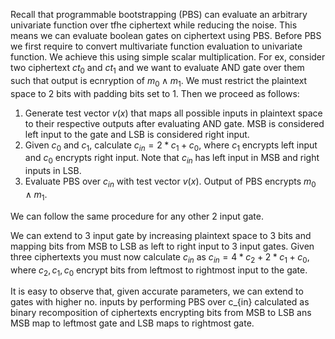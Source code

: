
Recall that programmable bootstrapping (PBS) can evaluate an arbitrary univariate function over tfhe ciphertext while reducing the noise. This means we can evaluate boolean gates on ciphertext using PBS. Before PBS we first require to convert multivariate function evaluation to univariate function. We achieve this using simple scalar multiplication. For ex, consider two ciphertext $ct_0$ and $ct_1$ and we want to evaluate AND gate over them such that output is ecnryption of $m_0 \wedge m_1$. We must restrict the plaintext space to 2 bits with padding bits set to 1. Then we proceed as follows: 
1. Generate test vector $v(x)$ that maps all possible inputs in plaintext space to their respective outputs after evaluating AND gate. MSB is considered left input to the gate and LSB is considered right input. 
2. Given $c_0$ and $c_1$, calculate $c_{in} = 2 * c_1 + c_0$, where $c_1$ encrypts left input and $c_0$ encrypts right input. Note that $c_{in}$ has left input in MSB and right inputs in LSB. 
3. Evaluate PBS over $c_{in}$ with test vector $v(x)$. Output of PBS encrypts $m_0 \wedge m_1$. 

We can follow the same procedure for any other 2 input gate. 

We can extend to 3 input gate by increasing plaintext space to 3 bits and mapping bits from MSB to LSB as left to right input to 3 input gates. Given three ciphertexts you must now calculate $c_{in}$ as $c_{in} = 4 * c_2 + 2 * c_1 + c_0$, where $c_2, c_1, c_0$ encrypt bits from leftmost to rightmost input to the gate. 

It is easy to observe that, given accurate parameters, we can extend to gates with higher no. inputs by performing PBS over c_{in} calculated as binary recomposition of ciphertexts encrypting bits from MSB to LSB ans MSB map to leftmost gate and LSB maps to rightmost gate. 

